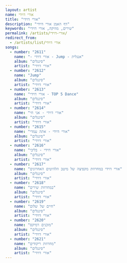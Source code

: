 ```yaml
---
layout: artist
name: אורי דוידי
title: "אורי דוידי"
description: "דף האמן אורי דוידי"
keywords: "שירים, מוזיקה, אורי דוידי"
permalink: /artists/אורי-דוידי/
redirect_from:
  - /artists/list/אורי דוידי
songs:
  - number: "2611"
    name: "- אורי דוידי - Jump - אנגלית"
    album: "סינגלים"
    artist: "אורי דוידי"
  - number: "2612"
    name: "Jump"
    album: "סינגלים"
    artist: "אורי דוידי"
  - number: "2613"
    name: "אורי דוידי - TOP 5 Dance"
    album: "סינגלים"
    artist: "אורי דוידי"
  - number: "2614"
    name: "אורי דוידי - אני חי"
    album: "סינגלים"
    artist: "אורי דוידי"
  - number: "2615"
    name: "אורי דוידי - אתה עמדי"
    album: "סינגלים"
    artist: "אורי דוידי"
  - number: "2616"
    name: "אורי דוידי - בליבי"
    album: "סינגלים"
    artist: "אורי דוידי"
  - number: "2617"
    name: "אורי דוידי במחרוזת מקפיצה של מיטב הלהיטים האחרונים"
    album: "סינגלים"
    artist: "אורי דוידי"
  - number: "2618"
    name: "במחרוזת שירים"
    album: "סינגלים"
    artist: "אורי דוידי"
  - number: "2619"
    name: "חיים של שלום"
    album: "סינגלים"
    artist: "אורי דוידי"
  - number: "2620"
    name: "מוכנים רמיקס"
    album: "סינגלים"
    artist: "אורי דוידי"
  - number: "2621"
    name: "מחרוזת ריקודים"
    album: "סינגלים"
    artist: "אורי דוידי"
---
```

